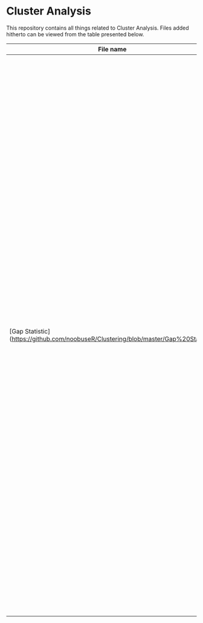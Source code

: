 Cluster Analysis
============

This repository  contains all things related to Cluster Analysis. Files added hitherto can be viewed from the table presented below.

File name | Description | Credits
----------|-------------|---------
[Gap Statistic] (https://github.com/noobuseR/Clustering/blob/master/Gap%20Statistic) | The Gap Statistic is an algorithm that facilitates practitioners of Cluster Analysis to determine an appropriate number of clusters. Of course, this algorithm is only intended to be used after a user has performed clustering via any techniques that require the number of clusters to be stated explicitly {unlike those techniques that do not, e.g. Hierarchical Clustering}. It is also noteworthy that the Gap Statistic determines the appropriateness of a cluster number by taking into account the Total Within Cluster Sum of Squared Deviations. Specifically, it computes the Total Within Cluster Sum of Squares on the original data for a range of k clusters, and compares these with the Total Within Cluster Sum of Squares computed for the same range of k clusters on a set of reference, controlled datasets. As such, the Gap Statistic may only be used when the user agrees to and adopts the definition of appropriateness for the number of clusters as that involving reduction in the Within Cluster Sum of Squares. | This algorithm is credited to Tibshirani, Walther, and Hastie, from the paper ["Estimating the number of clusters in a data set via the gap statistic"] (http://www.stanford.edu/~hastie/Papers/gap.pdf). This particular implementation was inspired by Edwin Chen's elegant [implementation] (https://github.com/echen/gap-statistic) of the same algorithm.

